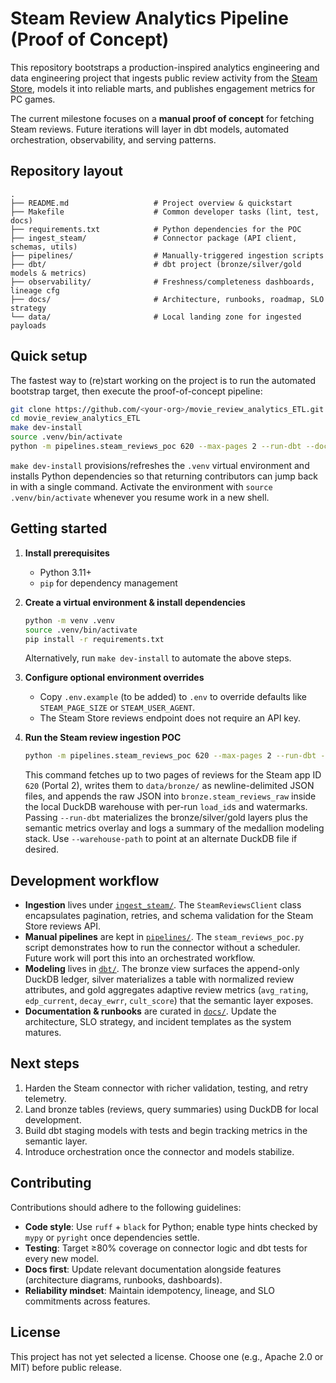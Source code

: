 # Steam Review Analytics Pipeline (Proof of Concept)

This repository bootstraps a production-inspired analytics engineering and data
engineering project that ingests public review activity from the
[Steam Store](https://store.steampowered.com/), models it into reliable
marts, and publishes engagement metrics for PC games.

The current milestone focuses on a **manual proof of concept** for fetching
Steam reviews. Future iterations will layer in dbt models, automated
orchestration, observability, and serving patterns.

## Repository layout

```
.
├── README.md                   # Project overview & quickstart
├── Makefile                    # Common developer tasks (lint, test, docs)
├── requirements.txt            # Python dependencies for the POC
├── ingest_steam/               # Connector package (API client, schemas, utils)
├── pipelines/                  # Manually-triggered ingestion scripts
├── dbt/                        # dbt project (bronze/silver/gold models & metrics)
├── observability/              # Freshness/completeness dashboards, lineage cfg
├── docs/                       # Architecture, runbooks, roadmap, SLO strategy
└── data/                       # Local landing zone for ingested payloads
```

## Quick setup

The fastest way to (re)start working on the project is to run the automated
bootstrap target, then execute the proof-of-concept pipeline:

```bash
git clone https://github.com/<your-org>/movie_review_analytics_ETL.git
cd movie_review_analytics_ETL
make dev-install
source .venv/bin/activate
python -m pipelines.steam_reviews_poc 620 --max-pages 2 --run-dbt --document-modeling
```

`make dev-install` provisions/refreshes the `.venv` virtual environment and
installs Python dependencies so that returning contributors can jump back in
with a single command. Activate the environment with
`source .venv/bin/activate` whenever you resume work in a new shell.

## Getting started

1. **Install prerequisites**
   * Python 3.11+
   * `pip` for dependency management

2. **Create a virtual environment & install dependencies**

   ```bash
   python -m venv .venv
   source .venv/bin/activate
   pip install -r requirements.txt
   ```

   Alternatively, run `make dev-install` to automate the above steps.

3. **Configure optional environment overrides**
   * Copy `.env.example` (to be added) to `.env` to override defaults like
     `STEAM_PAGE_SIZE` or `STEAM_USER_AGENT`.
   * The Steam Store reviews endpoint does not require an API key.

4. **Run the Steam review ingestion POC**

   ```bash
   python -m pipelines.steam_reviews_poc 620 --max-pages 2 --run-dbt --document-modeling
   ```

   This command fetches up to two pages of reviews for the Steam app ID `620`
   (Portal 2), writes them to `data/bronze/` as newline-delimited JSON files,
   and appends the raw JSON into `bronze.steam_reviews_raw` inside the local
   DuckDB warehouse with per-run `load_id`s and watermarks. Passing `--run-dbt`
   materializes the bronze/silver/gold layers plus the semantic metrics overlay
   and logs a summary of the medallion modeling stack.
   Use `--warehouse-path` to point at an alternate DuckDB file if desired.

## Development workflow

* **Ingestion** lives under [`ingest_steam/`](ingest_steam/). The
  `SteamReviewsClient` class encapsulates pagination, retries, and schema
  validation for the Steam Store reviews API.
* **Manual pipelines** are kept in [`pipelines/`](pipelines/). The
  `steam_reviews_poc.py` script demonstrates how to run the connector without a
  scheduler. Future work will port this into an orchestrated workflow.
* **Modeling** lives in [`dbt/`](dbt/). The bronze view surfaces the append-only
  DuckDB ledger, silver materializes a table with normalized review attributes,
  and gold aggregates adaptive review metrics (`avg_rating`, `edp_current`,
  `decay_ewrr`, `cult_score`) that the semantic layer exposes.
* **Documentation & runbooks** are curated in [`docs/`](docs/). Update the
  architecture, SLO strategy, and incident templates as the system matures.

## Next steps

1. Harden the Steam connector with richer validation, testing, and retry
   telemetry.
2. Land bronze tables (reviews, query summaries) using DuckDB for local
   development.
3. Build dbt staging models with tests and begin tracking metrics in the
   semantic layer.
4. Introduce orchestration once the connector and models stabilize.

## Contributing

Contributions should adhere to the following guidelines:

* **Code style**: Use `ruff` + `black` for Python; enable type hints checked by
  `mypy` or `pyright` once dependencies settle.
* **Testing**: Target ≥80% coverage on connector logic and dbt tests for every
  new model.
* **Docs first**: Update relevant documentation alongside features
  (architecture diagrams, runbooks, dashboards).
* **Reliability mindset**: Maintain idempotency, lineage, and SLO commitments
  across features.

## License

This project has not yet selected a license. Choose one (e.g., Apache 2.0 or
MIT) before public release.
